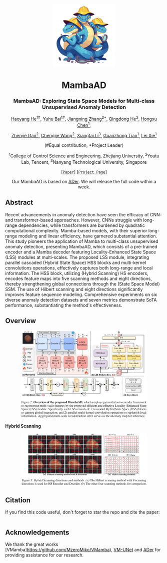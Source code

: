<div align="center">
<img src="assets/logo_512.png" width="200">
<h1>MambaAD </h1>
<h3>MambaAD: Exploring State Space Models for Multi-class Unsupervised Anomaly Detection</h3>

[Haoyang He<sup>1#</sup>](https://scholar.google.com/citations?hl=zh-CN&user=8NfQv1sAAAAJ),
[Yuhu Bai<sup>1#</sup>](https://scholar.google.com/citations?hl=zh-CN&user=ucCvgooAAAAJ),
[Jiangning Zhang<sup>2*</sup>](https://zhangzjn.github.io),
[Qingdong He<sup>2</sup>](https://scholar.google.com/citations?hl=zh-CN&user=gUJWww0AAAAJ),
[Hongxu Chen<sup>1</sup>](https://scholar.google.com/citations?hl=zh-CN&user=uFT3YfMAAAAJ),

[Zhenye Gan<sup>2</sup>](https://scholar.google.com/citations?user=fa4NkScAAAAJ&hl=zh-CN),
[Chengjie Wang<sup>2</sup>](https://scholar.google.com/citations?hl=zh-CN&user=fqte5H4AAAAJ),
[Xiangtai Li<sup>3</sup>](https://lxtgh.github.io/),
[Guanzhong Tian<sup>1</sup>](https://scholar.google.com/citations?hl=zh-CN&user=0q-7PI4AAAAJ),
[Lei Xie<sup>1</sup>](https://scholar.google.com/citations?hl=zh-CN&user=7ZZ_-m0AAAAJ)

(#Equal contribution, *Project Leader)

<sup>1</sup>College of Control Science and Engineering, Zhejiang University, 
<sup>2</sup>Youtu Lab, Tencent,
<sup>3</sup>Nanyang Technological University, Singapore

[[`Paper`]()] 
[[`Project Page`](https://lewandofskee.github.io/projects/MambaAD/)]

Our MambaAD is based on [ADer](https://github.com/zhangzjn/ADer). We will release the full code within a week.

</div>

## Abstract
Recent advancements in anomaly detection have seen the efficacy of CNN- and transformer-based approaches. However, CNNs struggle with long-range dependencies, while transformers are burdened by quadratic computational complexity. Mamba-based models, with their superior long-range modeling and linear efficiency, have garnered substantial attention. This study pioneers the application of Mamba to multi-class unsupervised anomaly detection, presenting MambaAD, which consists of a pre-trained encoder and a Mamba decoder featuring Locality-Enhanced State Space (LSS) modules at multi-scales. The proposed LSS module, integrating parallel cascaded (Hybrid State Space) HSS blocks and multi-kernel convolutions operations, effectively captures both long-range and local information. The HSS block, utilizing (Hybrid Scanning) HS encoders, encodes feature maps into five scanning methods and eight directions, thereby strengthening global connections through the (State Space Model) SSM. The use of Hilbert scanning and eight directions significantly improves feature sequence modeling. Comprehensive experiments on six diverse anomaly detection datasets and seven metrics demonstrate SoTA performance, substantiating the method's effectiveness.

## Overview
<p align="center">
  <img src="assets/mambaad.png" alt="accuracy" width="80%">
</p>

**Hybrid Scanning**

<p align="center">
  <img src="assets/hybrid_scan.png" alt="arch" width="80%">
</p>


## Citation
If you find this code useful, don't forget to star the repo and cite the paper:
```

```
## Acknowledgements
We thank the great works [VMamba]https://github.com/MzeroMiko/VMamba), [VM-UNet]([https://github.com/CompVis/latent-diffusion](https://github.com/JCruan519/VM-UNet)) and [ADer](https://github.com/zhangzjn/ADer) for providing assistance for our research.

